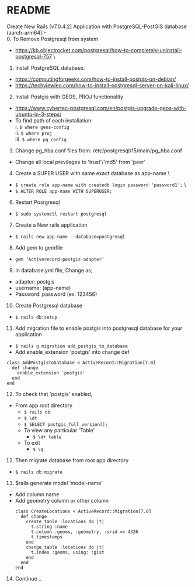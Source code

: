 # README

Create New Rails [v7.0.4.2] Application with PostgreSQL-PostGIS database (aarch-arm64):- \
0.	To Remove Postgresql from system
  - https://kb.objectrocket.com/postgresql/how-to-completely-uninstall-postgresql-757 \
1.	Install PostgreSQL database.
  - https://computingforgeeks.com/how-to-install-postgis-on-debian/
  - https://techviewleo.com/how-to-install-postgresql-server-on-kali-linux/
2.	Install Postgis with GEOS, PROJ functionality
  - https://www.cybertec-postgresql.com/en/postgis-upgrade-geos-with-ubuntu-in-3-steps/
  - To find path of each installation: \
    i.	```$ where geos-config``` \
    ii.	```$ where proj``` \
    iii.	```$ where pg_config```
3.	Change pg_hba.conf files from: /etc/postgresql/15/main/pg_hba.conf
  - Change all local previleges to 'trust'/'md5' from 'peer'
4.	Create a SUPER USER with same exact database as app-name \
  - ```$ create role app-name with createdb login password 'password1';``` \
  - ```$ ALTER ROLE app-name WITH SUPERUSER;```
6.	Restart Posrgresql
  - ```$ sudo systemctl restart postgresql```
7.	Create a New rails application
  - ```$ rails new app-name --database=postgresql```
8.	Add gem to gemfile
  - ```gem ‘Activerecord-postgis-adapter’```
9.	In database.yml file, Change as;
  - adapter: postgis
  - username: (app-name)
  - Password: password (ex: 123456)
10.	Create Postgresql database
  - ```$ rails db:setup```
11.	Add migration file to enable postgis into postgresql database for your application

  - ```$ rails g migration add_postgis_to_database```
  - Add enable_extension ‘postgis’ into change def
  ```
  class AddPostgisToDatabase < ActiveRecord::Migration[7.0]
    def change
      enable_extension 'postgis'
    end
  end
  ```
12. To check that 'postgis' enabled,
  - From app root directory
    - ```$ rails db```
    - ```$ \dt```
    - ```$ SELECT postgis_full_version();```
    - To view any particular 'Table'
      - ```$ \d+ table```
    - To exit
      - ```$ \q```
12.	Then migrate database from root app directory
  - ```$ rails db:migrate```
13.	$rails generate model ‘model-name’
  - Add column name
  - Add geometry column or other column
    ```
    class CreateLocations < ActiveRecord::Migration[7.0]
      def change
        create_table :locations do |t|
          t.string :name
          t.column :geoms, :geometry, :srid => 4326
          t.timestamps
        end
        change_table :locations do |t|
          t.index :geoms, using: :gist
        end
      end
    end
    ```
14.	Continue ..

